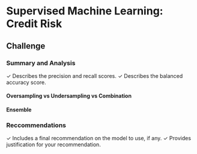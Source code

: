 # Supervised Machine Learning: Credit Risk

## Challenge

### Summary and Analysis
✓ Describes the precision and
recall scores.
✓ Describes the balanced
accuracy score.

#### Oversampling vs Undersampling vs Combination


#### Ensemble


### Reccommendations
✓ Includes a final
recommendation on the model to
use, if any.
✓ Provides justification for your
recommendation.

